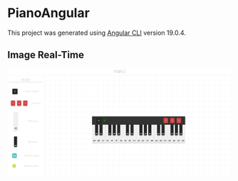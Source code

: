 # PianoAngular

This project was generated using [Angular CLI](https://github.com/angular/angular-cli) version 19.0.4.

## Image Real-Time
![Image of page working](Images/PagesWorking.jpeg)
